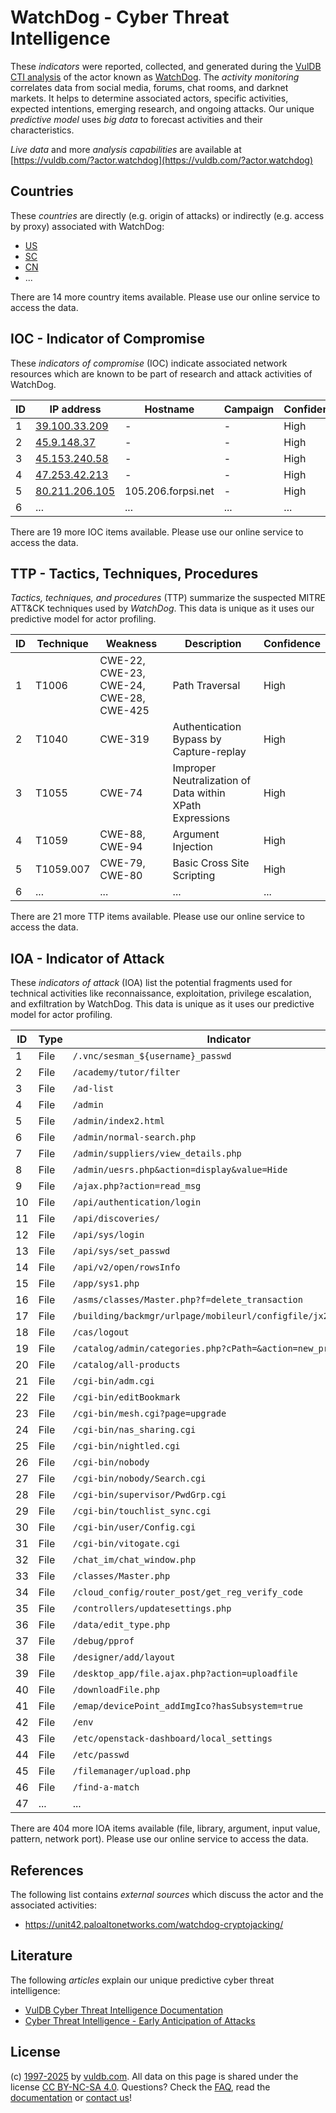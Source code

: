 # WatchDog - Cyber Threat Intelligence

These _indicators_ were reported, collected, and generated during the [VulDB CTI analysis](https://vuldb.com/?kb.cti) of the actor known as [WatchDog](https://vuldb.com/?actor.watchdog). The _activity monitoring_ correlates data from social media, forums, chat rooms, and darknet markets. It helps to determine associated actors, specific activities, expected intentions, emerging research, and ongoing attacks. Our unique _predictive model_ uses _big data_ to forecast activities and their characteristics.

_Live data_ and more _analysis capabilities_ are available at [https://vuldb.com/?actor.watchdog](https://vuldb.com/?actor.watchdog)

## Countries

These _countries_ are directly (e.g. origin of attacks) or indirectly (e.g. access by proxy) associated with WatchDog:

* [US](https://vuldb.com/?country.us)
* [SC](https://vuldb.com/?country.sc)
* [CN](https://vuldb.com/?country.cn)
* ...

There are 14 more country items available. Please use our online service to access the data.

## IOC - Indicator of Compromise

These _indicators of compromise_ (IOC) indicate associated network resources which are known to be part of research and attack activities of WatchDog.

ID | IP address | Hostname | Campaign | Confidence
-- | ---------- | -------- | -------- | ----------
1 | [39.100.33.209](https://vuldb.com/?ip.39.100.33.209) | - | - | High
2 | [45.9.148.37](https://vuldb.com/?ip.45.9.148.37) | - | - | High
3 | [45.153.240.58](https://vuldb.com/?ip.45.153.240.58) | - | - | High
4 | [47.253.42.213](https://vuldb.com/?ip.47.253.42.213) | - | - | High
5 | [80.211.206.105](https://vuldb.com/?ip.80.211.206.105) | 105.206.forpsi.net | - | High
6 | ... | ... | ... | ...

There are 19 more IOC items available. Please use our online service to access the data.

## TTP - Tactics, Techniques, Procedures

_Tactics, techniques, and procedures_ (TTP) summarize the suspected MITRE ATT&CK techniques used by _WatchDog_. This data is unique as it uses our predictive model for actor profiling.

ID | Technique | Weakness | Description | Confidence
-- | --------- | -------- | ----------- | ----------
1 | T1006 | CWE-22, CWE-23, CWE-24, CWE-28, CWE-425 | Path Traversal | High
2 | T1040 | CWE-319 | Authentication Bypass by Capture-replay | High
3 | T1055 | CWE-74 | Improper Neutralization of Data within XPath Expressions | High
4 | T1059 | CWE-88, CWE-94 | Argument Injection | High
5 | T1059.007 | CWE-79, CWE-80 | Basic Cross Site Scripting | High
6 | ... | ... | ... | ...

There are 21 more TTP items available. Please use our online service to access the data.

## IOA - Indicator of Attack

These _indicators of attack_ (IOA) list the potential fragments used for technical activities like reconnaissance, exploitation, privilege escalation, and exfiltration by WatchDog. This data is unique as it uses our predictive model for actor profiling.

ID | Type | Indicator | Confidence
-- | ---- | --------- | ----------
1 | File | `/.vnc/sesman_${username}_passwd` | High
2 | File | `/academy/tutor/filter` | High
3 | File | `/ad-list` | Medium
4 | File | `/admin` | Low
5 | File | `/admin/index2.html` | High
6 | File | `/admin/normal-search.php` | High
7 | File | `/admin/suppliers/view_details.php` | High
8 | File | `/admin/uesrs.php&action=display&value=Hide` | High
9 | File | `/ajax.php?action=read_msg` | High
10 | File | `/api/authentication/login` | High
11 | File | `/api/discoveries/` | High
12 | File | `/api/sys/login` | High
13 | File | `/api/sys/set_passwd` | High
14 | File | `/api/v2/open/rowsInfo` | High
15 | File | `/app/sys1.php` | High
16 | File | `/asms/classes/Master.php?f=delete_transaction` | High
17 | File | `/building/backmgr/urlpage/mobileurl/configfile/jx2_config.ini` | High
18 | File | `/cas/logout` | Medium
19 | File | `/catalog/admin/categories.php?cPath=&action=new_product` | High
20 | File | `/catalog/all-products` | High
21 | File | `/cgi-bin/adm.cgi` | High
22 | File | `/cgi-bin/editBookmark` | High
23 | File | `/cgi-bin/mesh.cgi?page=upgrade` | High
24 | File | `/cgi-bin/nas_sharing.cgi` | High
25 | File | `/cgi-bin/nightled.cgi` | High
26 | File | `/cgi-bin/nobody` | High
27 | File | `/cgi-bin/nobody/Search.cgi` | High
28 | File | `/cgi-bin/supervisor/PwdGrp.cgi` | High
29 | File | `/cgi-bin/touchlist_sync.cgi` | High
30 | File | `/cgi-bin/user/Config.cgi` | High
31 | File | `/cgi-bin/vitogate.cgi` | High
32 | File | `/chat_im/chat_window.php` | High
33 | File | `/classes/Master.php` | High
34 | File | `/cloud_config/router_post/get_reg_verify_code` | High
35 | File | `/controllers/updatesettings.php` | High
36 | File | `/data/edit_type.php` | High
37 | File | `/debug/pprof` | Medium
38 | File | `/designer/add/layout` | High
39 | File | `/desktop_app/file.ajax.php?action=uploadfile` | High
40 | File | `/downloadFile.php` | High
41 | File | `/emap/devicePoint_addImgIco?hasSubsystem=true` | High
42 | File | `/env` | Low
43 | File | `/etc/openstack-dashboard/local_settings` | High
44 | File | `/etc/passwd` | Medium
45 | File | `/filemanager/upload.php` | High
46 | File | `/find-a-match` | High
47 | ... | ... | ...

There are 404 more IOA items available (file, library, argument, input value, pattern, network port). Please use our online service to access the data.

## References

The following list contains _external sources_ which discuss the actor and the associated activities:

* https://unit42.paloaltonetworks.com/watchdog-cryptojacking/

## Literature

The following _articles_ explain our unique predictive cyber threat intelligence:

* [VulDB Cyber Threat Intelligence Documentation](https://vuldb.com/?kb.cti)
* [Cyber Threat Intelligence - Early Anticipation of Attacks](https://www.scip.ch/en/?labs.20201022)

## License

(c) [1997-2025](https://vuldb.com/?kb.changelog) by [vuldb.com](https://vuldb.com/?kb.about). All data on this page is shared under the license [CC BY-NC-SA 4.0](https://creativecommons.org/licenses/by-nc-sa/4.0/). Questions? Check the [FAQ](https://vuldb.com/?kb.faq), read the [documentation](https://vuldb.com/?kb) or [contact us](https://vuldb.com/?contact)!
